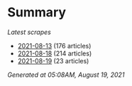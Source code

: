 # Summary
*Latest scrapes*
* [2021-08-13](https://github.com/nuuuwan/news_lk/blob/data/news_lk.2021-08-13.json) (176 articles)
* [2021-08-18](https://github.com/nuuuwan/news_lk/blob/data/news_lk.2021-08-18.json) (214 articles)
* [2021-08-19](https://github.com/nuuuwan/news_lk/blob/data/news_lk.2021-08-19.json) (23 articles)

*Generated at 05:08AM, August 19, 2021*